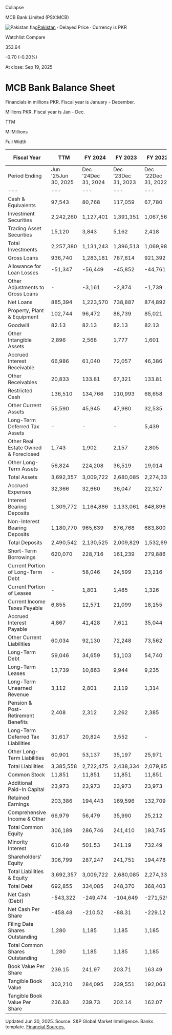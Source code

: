 Collapse

MCB Bank Limited (PSX:MCB)

![Pakistan flag](https://stockanalysis.com/img/flags/pakistan.svg)[Pakistan](https://stockanalysis.com/list/pakistan-stock-exchange/) · Delayed Price · Currency is PKR

Watchlist Compare

353.64

-0.70 (-0.20%)

At close: Sep 19, 2025

# MCB Bank Balance Sheet

Financials in millions PKR. Fiscal year is January - December.

Millions PKR. Fiscal year is Jan - Dec.

TTM

MilMillions

Full Width

| Fiscal Year | TTM | FY 2024 | FY 2023 | FY 2022 | FY 2021 | FY 2020 | 2015 - 2019 |
| --- | --- | --- | --- | --- | --- | --- | --- |
| Period Ending | Jun '25Jun 30, 2025 | Dec '24Dec 31, 2024 | Dec '23Dec 31, 2023 | Dec '22Dec 31, 2022 | Dec '21Dec 31, 2021 | Dec '20Dec 31, 2020 | 2015 - 2019 |
| --- | --- | --- | --- | --- | --- | --- | --- |
| Cash & Equivalents | 97,543 | 80,768 | 117,059 | 67,780 | 88,155 | 84,488 | Upgrade |
| Investment Securities | 2,242,260 | 1,127,401 | 1,391,351 | 1,067,569 | 1,076,504 | 1,039,776 | Upgrade |
| Trading Asset Securities | 15,120 | 3,843 | 5,162 | 2,418 | 5,896 | 7,943 | Upgrade |
| Total Investments | 2,257,380 | 1,131,243 | 1,396,513 | 1,069,987 | 1,082,400 | 1,047,719 | Upgrade |
| Gross Loans | 936,740 | 1,283,181 | 787,614 | 921,392 | 759,022 | 611,025 | Upgrade |
| Allowance for Loan Losses | -51,347 | -56,449 | -45,852 | -44,761 | -46,052 | -50,680 | Upgrade |
| Other Adjustments to Gross Loans | - | -3,161 | -2,874 | -1,739 | -859.82 | -828.46 | Upgrade |
| Net Loans | 885,394 | 1,223,570 | 738,887 | 874,892 | 712,110 | 559,517 | Upgrade |
| Property, Plant & Equipment | 102,744 | 96,472 | 88,739 | 85,021 | 62,352 | 63,679 | Upgrade |
| Goodwill | 82.13 | 82.13 | 82.13 | 82.13 | 82.13 | 82.13 | Upgrade |
| Other Intangible Assets | 2,896 | 2,568 | 1,777 | 1,601 | 1,756 | 1,785 | Upgrade |
| Accrued Interest Receivable | 66,986 | 61,040 | 72,057 | 46,386 | 24,630 | 19,763 | Upgrade |
| Other Receivables | 20,833 | 133.81 | 67,321 | 133.81 | 763.9 | 742.34 | Upgrade |
| Restricted Cash | 136,510 | 134,766 | 110,993 | 68,658 | 110,027 | 76,577 | Upgrade |
| Other Current Assets | 55,590 | 45,945 | 47,980 | 32,535 | 27,684 | 25,272 | Upgrade |
| Long-Term Deferred Tax Assets | - | - | - | 5,439 | - | - | Upgrade |
| Other Real Estate Owned & Foreclosed | 1,743 | 1,902 | 2,157 | 2,805 | 2,786 | 4,037 | Upgrade |
| Other Long-Term Assets | 56,824 | 224,208 | 36,519 | 19,014 | 9,377 | 7,615 | Upgrade |
| Total Assets | 3,692,357 | 3,009,722 | 2,680,085 | 2,274,333 | 2,122,121 | 1,891,276 | Upgrade |
| Accrued Expenses | 32,366 | 32,660 | 36,047 | 22,327 | 22,287 | 18,513 | Upgrade |
| Interest Bearing Deposits | 1,309,772 | 1,164,886 | 1,133,061 | 848,896 | 963,003 | 895,285 | Upgrade |
| Non-Interest Bearing Deposits | 1,180,770 | 965,639 | 876,768 | 683,800 | 571,583 | 493,453 | Upgrade |
| Total Deposits | 2,490,542 | 2,130,525 | 2,009,829 | 1,532,696 | 1,534,587 | 1,388,738 | Upgrade |
| Short-Term Borrowings | 620,070 | 228,716 | 161,239 | 279,886 | 218,865 | 135,890 | Upgrade |
| Current Portion of Long-Term Debt | - | 58,046 | 24,599 | 23,216 | 19,875 | 22,901 | Upgrade |
| Current Portion of Leases | - | 1,801 | 1,485 | 1,326 | 1,088 | - | Upgrade |
| Current Income Taxes Payable | 6,855 | 12,571 | 21,099 | 18,155 | 8,627 | 10,130 | Upgrade |
| Accrued Interest Payable | 4,867 | 41,428 | 7,611 | 35,044 | 6,279 | 3,139 | Upgrade |
| Other Current Liabilities | 60,034 | 92,130 | 72,248 | 73,562 | 53,957 | 50,917 | Upgrade |
| Long-Term Debt | 59,046 | 34,659 | 51,103 | 54,740 | 48,858 | 30,918 | Upgrade |
| Long-Term Leases | 13,739 | 10,863 | 9,944 | 9,235 | 8,971 | 11,269 | Upgrade |
| Long-Term Unearned Revenue | 3,112 | 2,801 | 2,119 | 1,314 | 862.17 | 252.31 | Upgrade |
| Pension & Post-Retirement Benefits | 2,408 | 2,312 | 2,262 | 2,385 | 2,180 | 2,226 | Upgrade |
| Long-Term Deferred Tax Liabilities | 31,617 | 20,824 | 3,552 | - | 1,579 | 7,491 | Upgrade |
| Other Long-Term Liabilities | 60,901 | 53,137 | 35,197 | 25,971 | 16,537 | 15,901 | Upgrade |
| Total Liabilities | 3,385,558 | 2,722,475 | 2,438,334 | 2,079,855 | 1,944,553 | 1,698,285 | Upgrade |
| Common Stock | 11,851 | 11,851 | 11,851 | 11,851 | 11,851 | 11,851 | Upgrade |
| Additional Paid-In Capital | 23,973 | 23,973 | 23,973 | 23,973 | 23,973 | 23,973 | Upgrade |
| Retained Earnings | 203,386 | 194,443 | 169,596 | 132,709 | 121,027 | 123,727 | Upgrade |
| Comprehensive Income & Other | 66,979 | 56,479 | 35,990 | 25,212 | 19,967 | 32,662 | Upgrade |
| Total Common Equity | 306,189 | 286,746 | 241,410 | 193,745 | 176,817 | 192,213 | Upgrade |
| Minority Interest | 610.49 | 501.53 | 341.19 | 732.49 | 751.42 | 778.56 | Upgrade |
| Shareholders' Equity | 306,799 | 287,247 | 241,751 | 194,478 | 177,569 | 192,991 | Upgrade |
| Total Liabilities & Equity | 3,692,357 | 3,009,722 | 2,680,085 | 2,274,333 | 2,122,121 | 1,891,276 | Upgrade |
| Total Debt | 692,855 | 334,085 | 248,370 | 368,403 | 297,658 | 200,977 | Upgrade |
| Net Cash (Debt) | -543,322 | -249,474 | -104,649 | -271,525 | -188,712 | -102,409 | Upgrade |
| Net Cash Per Share | -458.48 | -210.52 | -88.31 | -229.12 | -159.24 | -86.42 | Upgrade |
| Filing Date Shares Outstanding | 1,280 | 1,185 | 1,185 | 1,185 | 1,185 | 1,185 | Upgrade |
| Total Common Shares Outstanding | 1,280 | 1,185 | 1,185 | 1,185 | 1,185 | 1,185 | Upgrade |
| Book Value Per Share | 239.15 | 241.97 | 203.71 | 163.49 | 149.21 | 162.20 | Upgrade |
| Tangible Book Value | 303,210 | 284,095 | 239,551 | 192,063 | 174,979 | 190,346 | Upgrade |
| Tangible Book Value Per Share | 236.83 | 239.73 | 202.14 | 162.07 | 147.65 | 160.62 | Upgrade |

Updated Jun 30, 2025. Source: S&P Global Market Intelligence. Banks template. [Financial Sources.](https://stockanalysis.com/financial-sources/)